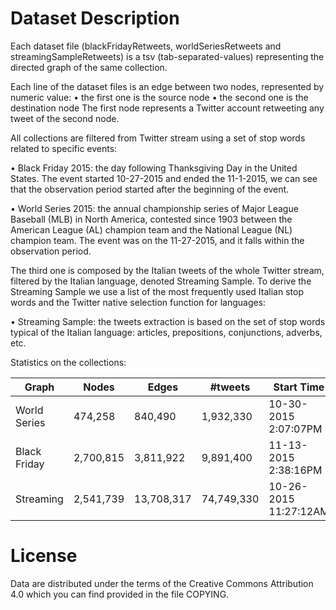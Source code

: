 # Dataset Description

Each dataset file (blackFridayRetweets, worldSeriesRetweets and streamingSampleRetweets) is a tsv (tab-separated-values) representing the directed graph of the same collection.

Each line of the dataset files is an edge between two nodes, represented by numeric value:
•	the first one is the source node
•	the second one is the destination node
The first node represents a Twitter account retweeting any tweet of the second node.


All collections are filtered from Twitter
stream using a set of stop words related to specific events:

•	Black Friday 2015: the day following Thanksgiving Day in the United States.
The event started 10-27-2015 and ended the 11-1-2015, we can see that the observation period started after the beginning of the event.

•	World Series 2015: the annual championship series of Major League Baseball (MLB) in North America, contested since 1903 between the American League (AL) champion team and the National League (NL) champion team.
The event was on the 11-27-2015, and it falls within the observation period.


The third one is composed by the Italian tweets of the whole Twitter stream, filtered by the Italian language, denoted Streaming Sample. To derive the Streaming Sample we use a list of the most frequently used Italian stop words and the Twitter native selection function for languages:

•	Streaming Sample: the tweets extraction is based on the set of stop words typical of the Italian language: articles, prepositions, conjunctions, adverbs, etc.


Statistics on the collections:

| Graph        | Nodes     | Edges      | #tweets    | Start Time            | End Time              |
|--------------|-----------|------------|------------|-----------------------|-----------------------|
| World Series | 474,258   | 840,490    | 1,932,330  | 10-30-2015 2:07:07PM  | 11-27-2015 11:06:06AM |
| Black Friday | 2,700,815 | 3,811,922  | 9,891,400  | 11-13-2015 2:38:16PM  | 12-18-2015 1:32:17PM  |
| Streaming    | 2,541,739 | 13,708,317 | 74,749,330 | 10-26-2015 11:27:12AM | 12-12-2015 05:50:45AM |


# License
Data are distributed under the terms of the Creative Commons Attribution 4.0 which you can find provided in the file COPYING.
